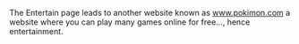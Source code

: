 The Entertain page leads to another website known as www.pokimon.com a website where you can play many games online for free..., hence entertainment.
